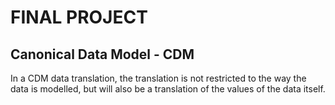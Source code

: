 # FINAL PROJECT

## Canonical Data Model - CDM
In a CDM data translation, the translation is not restricted to the way the data is modelled, 
but will also be a translation of the values of the data itself.
